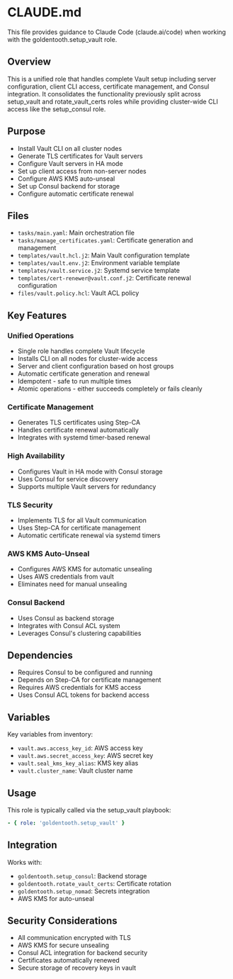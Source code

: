 # CLAUDE.md

This file provides guidance to Claude Code (claude.ai/code) when working with the goldentooth.setup_vault role.

## Overview

This is a unified role that handles complete Vault setup including server configuration, client CLI access, certificate management, and Consul integration. It consolidates the functionality previously split across setup_vault and rotate_vault_certs roles while providing cluster-wide CLI access like the setup_consul role.

## Purpose

- Install Vault CLI on all cluster nodes
- Generate TLS certificates for Vault servers
- Configure Vault servers in HA mode
- Set up client access from non-server nodes
- Configure AWS KMS auto-unseal
- Set up Consul backend for storage
- Configure automatic certificate renewal

## Files

- `tasks/main.yaml`: Main orchestration file
- `tasks/manage_certificates.yaml`: Certificate generation and management
- `templates/vault.hcl.j2`: Main Vault configuration template
- `templates/vault.env.j2`: Environment variable template
- `templates/vault.service.j2`: Systemd service template
- `templates/cert-renewer@vault.conf.j2`: Certificate renewal configuration
- `files/vault.policy.hcl`: Vault ACL policy

## Key Features

### Unified Operations
- Single role handles complete Vault lifecycle
- Installs CLI on all nodes for cluster-wide access
- Server and client configuration based on host groups
- Automatic certificate generation and renewal
- Idempotent - safe to run multiple times
- Atomic operations - either succeeds completely or fails cleanly

### Certificate Management
- Generates TLS certificates using Step-CA
- Handles certificate renewal automatically
- Integrates with systemd timer-based renewal

### High Availability
- Configures Vault in HA mode with Consul storage
- Uses Consul for service discovery
- Supports multiple Vault servers for redundancy

### TLS Security
- Implements TLS for all Vault communication
- Uses Step-CA for certificate management
- Automatic certificate renewal via systemd timers

### AWS KMS Auto-Unseal
- Configures AWS KMS for automatic unsealing
- Uses AWS credentials from vault
- Eliminates need for manual unsealing

### Consul Backend
- Uses Consul as backend storage
- Integrates with Consul ACL system
- Leverages Consul's clustering capabilities

## Dependencies

- Requires Consul to be configured and running
- Depends on Step-CA for certificate management
- Requires AWS credentials for KMS access
- Uses Consul ACL tokens for backend access

## Variables

Key variables from inventory:
- `vault.aws.access_key_id`: AWS access key
- `vault.aws.secret_access_key`: AWS secret key
- `vault.seal_kms_key_alias`: KMS key alias
- `vault.cluster_name`: Vault cluster name

## Usage

This role is typically called via the setup_vault playbook:
```yaml
- { role: 'goldentooth.setup_vault' }
```

## Integration

Works with:
- `goldentooth.setup_consul`: Backend storage
- `goldentooth.rotate_vault_certs`: Certificate rotation
- `goldentooth.setup_nomad`: Secrets integration
- AWS KMS for auto-unseal

## Security Considerations

- All communication encrypted with TLS
- AWS KMS for secure unsealing
- Consul ACL integration for backend security
- Certificates automatically renewed
- Secure storage of recovery keys in vault